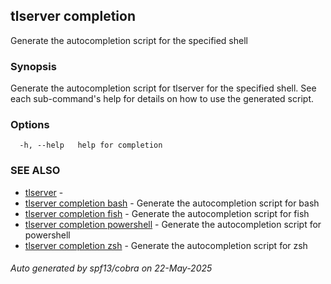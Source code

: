 ## tlserver completion

Generate the autocompletion script for the specified shell

### Synopsis

Generate the autocompletion script for tlserver for the specified shell.
See each sub-command's help for details on how to use the generated script.


### Options

```
  -h, --help   help for completion
```

### SEE ALSO

* [tlserver](tlserver.md)	 - 
* [tlserver completion bash](tlserver_completion_bash.md)	 - Generate the autocompletion script for bash
* [tlserver completion fish](tlserver_completion_fish.md)	 - Generate the autocompletion script for fish
* [tlserver completion powershell](tlserver_completion_powershell.md)	 - Generate the autocompletion script for powershell
* [tlserver completion zsh](tlserver_completion_zsh.md)	 - Generate the autocompletion script for zsh

###### Auto generated by spf13/cobra on 22-May-2025
